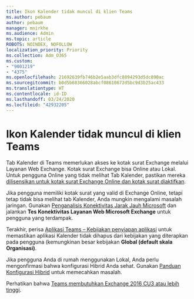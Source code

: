 ```yaml
---
title: Ikon Kalender tidak muncul di klien Teams
ms.author: pebaum
author: pebaum
manager: mnirkhe
ms.audience: Admin
ms.topic: article
ROBOTS: NOINDEX, NOFOLLOW
localization_priority: Priority
ms.collection: Adm_O365
ms.custom:
- "9001219"
- "4375"
ms.openlocfilehash: 21692639fb746b2e5aab3dfc8894293d5dc890ac
ms.sourcegitcommit: b0d5b68366028abcf08610672d5bc9d3b25ac433
ms.translationtype: HT
ms.contentlocale: id-ID
ms.lasthandoff: 03/24/2020
ms.locfileid: "42932205"
---
```

# <a name="calendar-icon-not-showing-in-teams-client"></a>Ikon Kalender tidak muncul di klien Teams

Tab Kalender di Teams memerlukan akses ke kotak surat Exchange melalui Layanan Web Exchange. Kotak surat Exchange bisa Online atau Lokal. Untuk pengguna Online yang tidak melihat Tab Kalender, pastikan mereka [dilisensikan untuk kotak surat Exchange Online dan kotak surat diaktifkan](https://docs.microsoft.com/exchange/recipients-in-exchange-online/create-user-mailboxes).

Jika pengguna memiliki kotak surat yang valid di Exchange Online, tetapi tetap tidak bisa melihat tab Kalender, Anda mungkin mengalami masalah jaringan. Gunakan [Penganalisis Konektivitas Jarak Jauh Microsoft](https://testconnectivity.microsoft.com/) dan jalankan **Tes Konektivitas Layanan Web Microsoft Exchange** untuk pengguna yang terdampak.

Terakhir, perisa [Aplikasi Teams – Kebijakan penyiapan aplikasi](https://admin.teams.microsoft.com/policies/app-setup) untuk memastikan aplikasi Kalender tidak dihapus dari kebijakan yang diterapkan pada pengguna (kemungkinan besar kebijakan **Global (default skala Organisasi)**.

Jika pengguna Anda di rumah menggunakan Lokal, Anda perlu mengonfirmasi bahwa konfigurasi Hibrid Anda sehat. Gunakan [Panduan Konfigurasi Hibrid](https://docs.microsoft.com/exchange/hybrid-deployment/hybrid-agent) untuk memecahkan masalah.

Perhatikan bahwa [Teams membutuhkan Exchange 2016 CU3 atau lebih tinggi](https://docs.microsoft.com/microsoftteams/exchange-teams-interact).
